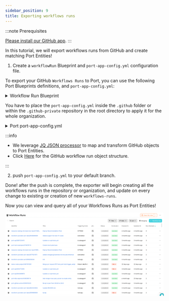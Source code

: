 ```yaml
---
sidebar_position: 9
title: Exporting workflows runs
---
```


:::note Prerequisites

[Please install our GitHub app](./installation).
:::

In this tutorial, we will export workflows runs from GitHub and create matching Port Entities!

1. Create a `workflowRun` Blueprint and `port-app-config.yml` configuration file.

To export your GitHub `Workflows Runs` to Port, you can use the following Port Blueprints definitions, and `port-app-config.yml`:

<details>
<summary> Workflow Run Blueprint </summary>

```json showLineNumbers
{
  "identifier": "workflowRun",
  "title": "Workflow Run",
  "icon": "Github",
  "schema": {
    "properties": {
      "name": {
        "title": "Name",
        "type": "string"
      },
      "triggeringActor": {
        "title": "Triggering Actor",
        "type": "string"
      },
      "status": {
        "title": "Status",
        "type": "string",
        "enum": [
          "completed",
          "action_required",
          "cancelled",
          "startup_failure",
          "failure",
          "neutral",
          "skipped",
          "stale",
          "success",
          "timed_out",
          "in_progress",
          "queued",
          "requested",
          "waiting"
        ],
        "enumColors": {
          "queued": "yellow",
          "in_progress": "yellow",
          "success": "green",
          "failure": "red"
        }
      },
      "conclusion": {
        "title": "Conclusion",
        "type": "string",
        "enum": [
          "completed",
          "action_required",
          "cancelled",
          "startup_failure",
          "failure",
          "neutral",
          "skipped",
          "stale",
          "success",
          "timed_out",
          "in_progress",
          "queued",
          "requested",
          "waiting"
        ],
        "enumColors": {
          "queued": "yellow",
          "in_progress": "yellow",
          "success": "green",
          "failure": "red"
        }
      },
      "createdAt": {
        "title": "Created At",
        "type": "string",
        "format": "date-time"
      },
      "runStartedAt": {
        "title": "Run Started At",
        "type": "string",
        "format": "date-time"
      },
      "updatedAt": {
        "title": "Updated At",
        "type": "string",
        "format": "date-time"
      },
      "runNumber": {
        "title": "Run Number",
        "type": "number"
      },
      "runAttempt": {
        "title": "Run Attempts",
        "type": "number"
      },
      "link": {
        "title": "Link",
        "type": "string",
        "format": "url"
      }
    },
    "required": []
  },
  "mirrorProperties": {},
  "calculationProperties": {},
  "relations": {}
}
```

</details>

You have to place the `port-app-config.yml` inside the `.github` folder or within the `.github-private` repository in the root directory to apply it for the whole organization.

<details>

<summary> Port port-app-config.yml </summary>

```yaml showLineNumbers
resources:
  - kind: workflow-run
    selector:
      query: "true" # a JQ expression that it's output (boolean) determinating wheter to report the current resource or not
    port:
      entity:
        mappings:
          identifier: ".repository.name + (.id|tostring)"
          title: ".display_title"
          blueprint: '"workflowRun"'
          properties:
            name: ".name"
            triggeringActor: ".triggering_actor.login"
            status: ".status"
            conclusion: ".conclusion"
            createdAt: ".created_at"
            runStartedAt: ".run_started_at"
            updatedAt: ".updated_at"
            deletedAt: ".deleted_at"
            runNumber: ".run_number"
            runAttempt: ".run_attempt"
            link: ".html_url"
```

</details>

:::info

- We leverage [JQ JSON processor](https://stedolan.github.io/jq/manual/) to map and transform GitHub objects to Port Entities.
- Click [Here](https://docs.github.com/en/rest/actions/workflow-runs?apiVersion=2022-11-28#get-a-workflow-run) for the GitHub workflow run object structure.

:::

2. push `port-app-config.yml` to your default branch.

Done! after the push is complete, the exporter will begin creating all the workflows runs in the repository or organization, and update on every change to existing or creation of new `workflows-runs`.

Now you can view and query all of your Workflows Runs as Port Entities!

![Developer Portal GitHub Workflows Runs](../../../static/img/integrations/github-app/GitHubWorkflowsRuns.png)
